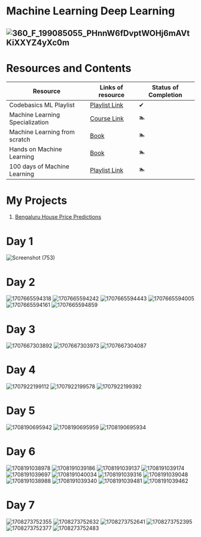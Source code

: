 # Machine Learning Deep Learning
## ![360_F_199085055_PHnnW6fDvptWOHj6mAVtKiXXYZ4yXc0m](https://github.com/Yugalpoudel07/MachineLearningDeepLearning/assets/134123589/2102c8d0-c85f-4ce6-b1b6-c85668f0b92c)
# Resources and Contents
| Resource | Links of resource | Status of Completion |
|-----------------|-----------------|-----------------|
| Codebasics ML Playlist    | [Playlist Link](https://www.youtube.com/playlist?list=PLeo1K3hjS3uvCeTYTeyfe0-rN5r8zn9rw)    | &#10004;    |
| Machine Learning Specialization   | [Course Link](https://www.coursera.org/specializations/machine-learning-introduction?) | &#x1F3CA;  |
|  Machine Learning from scratch   | [Book](https://dafriedman97.github.io/mlbook/content/introduction.html#introduction)    | &#x1F3CA;    |
| Hands on Machine Learning    | [Book](https://drive.google.com/file/d/1aSHiQTZ8MIxZ8r2flSF3pqAh9stKGN3K/view?usp=drive_link)    | &#x1F3CA;    |
| 100 days of Machine Learning    | [Playlist Link](https://youtube.com/playlist?list=PLKnIA16_Rmvbr7zKYQuBfsVkjoLcJgxHH&si=Gabr4N38_kzHGOgT)    | &#x1F3CA;    |

# My Projects

1. [Bengaluru House Price Predictions](https://github.com/Yugalpoudel07/MachineLearningDeepLearning/tree/main/Guided_Projects/Bengaluru%20House%20Predictions)


# Day 1
![Screenshot (753)](https://github.com/Yugalpoudel07/MachineLearningDeepLearning/assets/134123589/cc72bbc9-2d67-4bf0-b429-d08722410deb)

# Day 2
![1707665594318](https://github.com/Yugalpoudel07/MachineLearningDeepLearning/assets/134123589/bc30ea14-dbd0-407a-8d11-36195aae764f)
![1707665594242](https://github.com/Yugalpoudel07/MachineLearningDeepLearning/assets/134123589/de8ea69a-6091-4b41-9dd7-dff028843924)
![1707665594443](https://github.com/Yugalpoudel07/MachineLearningDeepLearning/assets/134123589/e961482f-7b17-4bd7-865e-5c6465790da7)
![1707665594005](https://github.com/Yugalpoudel07/MachineLearningDeepLearning/assets/134123589/7af1c19f-11c5-4af5-8241-995fb72da05d)
![1707665594161](https://github.com/Yugalpoudel07/MachineLearningDeepLearning/assets/134123589/00b92f62-8986-4856-a357-e8e4772f158f)
![1707665594859](https://github.com/Yugalpoudel07/MachineLearningDeepLearning/assets/134123589/daa02723-d05c-421e-b69f-7bac2aed88e1)

# Day 3
![1707667303892](https://github.com/user-attachments/assets/b678255d-9a55-4ce6-8e26-5e13102d1d14)
![1707667303973](https://github.com/user-attachments/assets/d0c94df7-ab1b-4059-82da-ba781b2018d5)
![1707667304087](https://github.com/user-attachments/assets/2e196c9e-6f5e-49e3-9bf9-3751ed96efcf)


# Day 4
![1707922199112](https://github.com/user-attachments/assets/4cc44e81-18a0-4da4-9269-e8107d61daf3)
![1707922199578](https://github.com/user-attachments/assets/4d69ae32-5980-46ad-9467-4b24504b4eb4)
![1707922199392](https://github.com/user-attachments/assets/2bc80fef-9602-4f46-8c31-44160d49c4f6)


# Day 5
![1708190695942](https://github.com/user-attachments/assets/fbab2c6a-22d2-4931-a4ad-90677f13896f)
![1708190695959](https://github.com/user-attachments/assets/125ec845-0144-4583-af76-b90dc9be3824)
![1708190695934](https://github.com/user-attachments/assets/532e49be-a973-43d2-a9b5-7999eba381d9)

# Day 6
![1708191038978](https://github.com/user-attachments/assets/afd77990-404d-435a-b820-6b4d1abe78c6)
![1708191039186](https://github.com/user-attachments/assets/7fd75ddf-2843-45e2-8c0e-805f089a7e68)
![1708191039137](https://github.com/user-attachments/assets/118b7e4d-7794-416e-8cda-c8abac2c21a8)
![1708191039174](https://github.com/user-attachments/assets/6b1d57fd-8eca-4340-a6b2-8964ebdce08a)
![1708191039697](https://github.com/user-attachments/assets/8bd6a50d-6d9e-423f-8507-e02265f19fc3)
![1708191040034](https://github.com/user-attachments/assets/4deb585d-fca5-4815-9689-b7b7e345641f)
![1708191039316](https://github.com/user-attachments/assets/b93ac4ae-f8b7-48f5-acb7-7c306535ff2e)
![1708191039048](https://github.com/user-attachments/assets/b54753d9-f016-440c-aeee-adf01f58cc5b)
![1708191038988](https://github.com/user-attachments/assets/6c7e11d5-e8bd-4019-83a3-52d79f3a1e3b)
![1708191039340](https://github.com/user-attachments/assets/4d3cc756-5590-4f61-9495-30a0c4d7050e)
![1708191039481](https://github.com/user-attachments/assets/0df09907-fcd2-4788-b793-92a9e6e1c5d1)
![1708191039462](https://github.com/user-attachments/assets/9d08c1e3-bc80-49f6-9e9b-1053f7f86146)

# Day 7
![1708273752355](https://github.com/user-attachments/assets/e51e50de-72b2-4105-af22-fb6e11291c73)
![1708273752632](https://github.com/user-attachments/assets/0aa76358-513b-49d4-ad88-8560ae550239)
![1708273752641](https://github.com/user-attachments/assets/5815571e-af60-4f37-bb4a-0099b2068c4d)
![1708273752395](https://github.com/user-attachments/assets/bbb3e6dc-a5a5-4196-b44c-21748de977f4)
![1708273752377](https://github.com/user-attachments/assets/8f5badbc-5701-404e-87df-d0d152c8dbf2)
![1708273752483](https://github.com/user-attachments/assets/071cdda4-6009-4213-aedb-4aa22c7e68ad)






